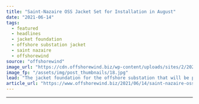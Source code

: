 ```yaml
---
title: "Saint-Nazaire OSS Jacket Set for Installation in August"
date: "2021-06-14"
tags: 
  - featured
  - headlines
  - jacket foundation
  - offshore substation jacket
  - saint nazaire
  - offshorewind
source: "offshorewind"
image_url: "https://cdn.offshorewind.biz/wp-content/uploads/sites/2/2021/06/14135048/Saint-Nazaire-OSS-jacket-sailing-from-Ravenna-to-France_Rosetti-Marino_.jpg"
image_fp: "/assets/img/post_thumbnails/18.jpg"
lead: "The jacket foundation for the offshore substation that will be part of the Saint-Nazaire"
article_url: "https://www.offshorewind.biz/2021/06/14/saint-nazaire-oss-jacket-set-for-installation-in-august/"
---
```


---
